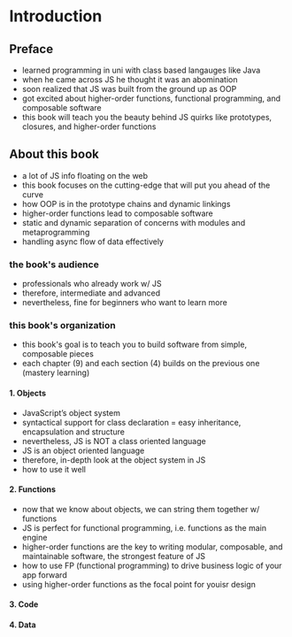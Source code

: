 # Introduction

## Preface

- learned programming in uni with class based langauges like Java
- when he came across JS he thought it was an abomination
- soon realized that JS was built from the ground up as OOP
- got excited about higher-order functions, functional programming, and composable software
- this book will teach you the beauty behind JS quirks like prototypes, closures, and higher-order functions

## About this book

- a lot of JS info floating on the web
- this book focuses on the cutting-edge that will put you ahead of the curve
- how OOP is in the prototype chains and dynamic linkings
- higher-order functions lead to composable software
- static and dynamic separation of concerns with modules and metaprogramming
- handling async flow of data effectively

### the book's audience

- professionals who already work w/ JS
- therefore, intermediate and advanced
- nevertheless, fine for beginners who want to learn more

### this book's organization

- this book's goal is to teach you to build software from simple, composable pieces
- each chapter (9) and each section (4) builds on the previous one (mastery learning)

#### 1. Objects

- JavaScript’s object system
- syntactical support for class declaration = easy inheritance, encapsulation and structure
- nevertheless, JS is NOT a class oriented language
- JS is an object oriented language
- therefore, in-depth look at the object system in JS
- how to use it well

#### 2. Functions

- now that we know about objects, we can string them together w/ functions
- JS is perfect for functional programming, i.e. functions as the main engine
- higher-order functions are the key to writing modular, composable, and maintainable software, the strongest feature of JS
- how to use FP (functional programming) to drive business logic of your app forward
- using higher-order functions as the focal point for youisr design

#### 3. Code

#### 4. Data

